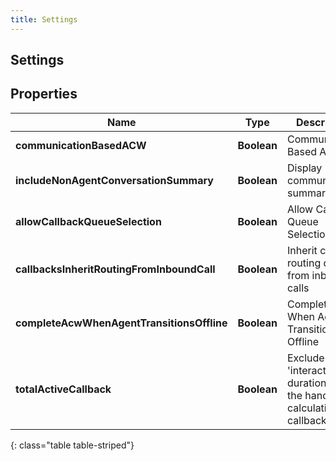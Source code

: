 ```yaml
---
title: Settings
---
```

## Settings


## Properties

| Name | Type | Description | Notes |
| ------------ | ------------- | ------------- | ------------- |
| **communicationBasedACW** | <!----><!---->**Boolean**<!----> | Communication Based ACW |  [optional] |
| **includeNonAgentConversationSummary** | <!----><!---->**Boolean**<!----> | Display communication summary |  [optional] |
| **allowCallbackQueueSelection** | <!----><!---->**Boolean**<!----> | Allow Callback Queue Selection |  [optional] |
| **callbacksInheritRoutingFromInboundCall** | <!----><!---->**Boolean**<!----> | Inherit callback routing data from inbound calls |  [optional] |
| **completeAcwWhenAgentTransitionsOffline** | <!----><!---->**Boolean**<!----> | Complete ACW When Agent Transitions Offline |  [optional] |
| **totalActiveCallback** | <!----><!---->**Boolean**<!----> | Exclude the 'interacting' duration from the handle calculations of callbacks |  [optional] |
{: class="table table-striped"}



